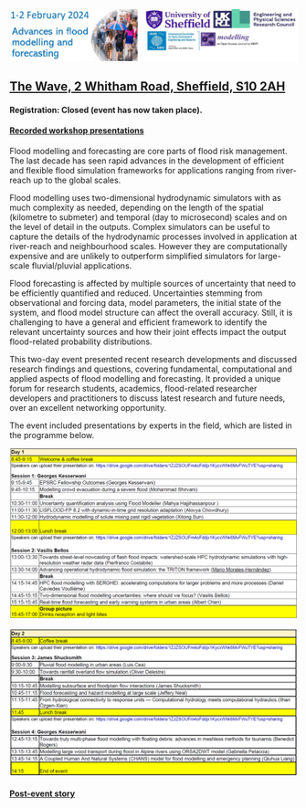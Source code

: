 
[![Image](/Figures/Logo_IAHR.png)](https://www.seamlesswave.com/2024_Feb_Event)


## [The Wave, 2 Whitham Road, Sheffield, S10 2AH](https://goo.gl/maps/NufwV3nUbFnHGAPi6)

#### Registration: Closed (event has now taken place). 

#### [Recorded workshop presentations](https://drive.google.com/drive/folders/1gZf1brxl_CHSApQKr5LWcbUO2CTallsQ?usp=sharing)

Flood modelling and forecasting are core parts of flood risk management. The last decade has seen rapid advances in the development of efficient and flexible flood simulation frameworks for applications ranging from river-reach up to the global scales.

Flood modelling uses two-dimensional hydrodynamic simulators with as much complexity as needed, depending on the length of the spatial (kilometre to submeter) and temporal (day to microsecond) scales and on the level of detail in the outputs. Complex simulators can be useful to capture the details of the hydrodynamic processes involved in application at river-reach and neighbourhood scales. However they are computationally expensive and are unlikely to outperform simplified simulators for large-scale fluvial/pluvial applications.

Flood forecasting is affected by multiple sources of uncertainty that need to be efficiently quantified and reduced. Uncertainties stemming from observational and forcing data, model parameters, the initial state of the system, and flood model structure can affect the overall accuracy. Still, it is challenging to have a general and efficient framework to identify the relevant uncertainty sources and how their joint effects impact the output flood-related probability distributions.


This two-day event presented recent research developments and discussed research findings and questions, covering fundamental, computational and applied aspects of flood modelling and forecasting. It provided a unique forum for research students, academics, flood-related researcher developers and practitioners to discuss latest research and future needs, over an excellent networking opportunity.



The event included presentations by experts in the field, which are listed in the programme below. 


![Image](/Figures/Day1.png)

![Image](/Figures/Day2.png) 


#### [Post-event story](https://drive.google.com/drive/folders/1gZf1brxl_CHSApQKr5LWcbUO2CTallsQ?usp=sharing)

